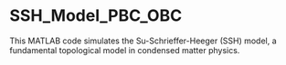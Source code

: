 # SSH_Model_PBC_OBC
This MATLAB code simulates the Su-Schrieffer-Heeger (SSH) model, a fundamental topological model in condensed matter physics. 
